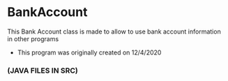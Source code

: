 # BankAccount

This Bank Account class is made to allow to use bank account information in other programs
* This program was originally created on 12/4/2020

### (JAVA FILES IN SRC)

